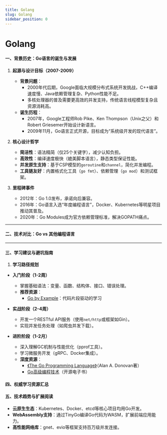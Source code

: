 ```yaml
---
title: Golang
slug: Golang
sidebar_position: 0
---
```



# Golang

#### <b>一、背景历史：Go语言的诞生与发展</b>

1. <b>起源与设计目标（2007-2009）</b>
    - <b>背景问题</b>：
        - 2000年代后期，Google面临大规模分布式系统开发挑战，C++编译速度慢、Java依赖管理复杂、Python性能不足。
        - 多核处理器的普及需要更高效的并发支持，传统语言线程模型复杂且资源消耗高。
    - <b>诞生历程</b>：
        - 2007年，Google工程师Rob Pike、Ken Thompson（Unix之父）和Robert Griesemer开始设计新语言。
        - 2009年11月，Go语言正式开源，目标成为“系统级开发的现代语言”。

2. <b>核心设计哲学</b>
    - <b>简洁性</b>：语法精简（仅25个关键字），减少认知负担。
    - <b>高效性</b>：编译速度极快（媲美脚本语言），静态类型保证性能。
    - <b>并发原生支持</b>：基于CSP模型的`goroutine`和`channel`，简化并发编程。
    - <b>工具链友好</b>：内置格式化工具（`go fmt`）、依赖管理（`go mod`）和测试框架。

3. <b>里程碑事件</b>
    - 2012年：Go 1.0发布，承诺向后兼容。
    - 2016年：Go语言入选“年度编程语言”，Docker、Kubernetes等明星项目推动其普及。
    - 2020年：Go Modules成为官方依赖管理标准，解决GOPATH痛点。

---

#### <b>二、技术对比：Go vs 其他编程语言</b>

---

#### <b>三、学习建议与避坑指南</b>

1. <b>学习路径规划</b>

- <b>入门阶段（1-2周）</b>
    - 掌握基础语法：变量、函数、结构体、接口、错误处理。
    - <b>推荐资源</b>：
        - [Go by Example](https://gobyexample.com/)：代码片段驱动的学习

- <b>实战阶段（2-4周）</b>
    - 开发一个RESTful API服务（使用`net/http`或框架如Gin）。
    - 实现并发任务处理（如爬虫并发下载）。

- <b>进阶阶段（1-2月）</b>
    - 深入理解GC机制与性能优化（pprof工具）。
    - 学习微服务开发（gRPC、Docker集成）。
    - <b>深度资源</b>：
        - [《The Go Programming Language》](https://www.gopl.io/)（Alan A. Donovan著）
        - [Go高级编程技术](https://github.com/chai2010/advanced-go-programming-book)（开源电子书）

#### <b>四、权威学习资源汇总</b>

#### <b>五、技术趋势与扩展阅读</b>

- <b>云原生生态</b>：Kubernetes、Docker、etcd等核心项目均用Go开发。
- <b>WebAssembly支持</b>：通过TinyGo编译Go代码为WASM，扩展前端应用能力。
- <b>高性能网络库</b>：gnet、evio等框架支持百万级并发连接。

